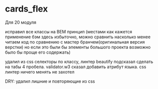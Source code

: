 # cards_flex

Для 20 модуля

исправил все классы на BEM принцип (местами как кажется применение бэм здесь избыточно, можно сравнить насколько менее читаем код по сравнению с мастер бранчем(оригинальная версия верстки) но если это были бы элементы большого проекта возможно было бы проще его содержать)

удалил из css селекторы по классу, линтер beautify подсказал сделать на табы 4 пробела. validator.w3 сказал добавить атрибут языка. css линтер ничего менять не захотел

DRY: удалил лишние и повторяющие из css


